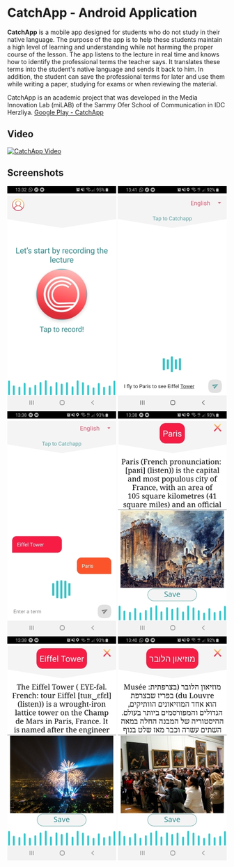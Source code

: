 # CatchApp - Android Application
**CatchApp** is a mobile app designed for students who do not study in their native language. The purpose of the app is to help these students maintain a high level of learning and understanding while not harming the proper course of the lesson. The app listens to the lecture in real time and knows how to identify the professional terms the teacher says. It translates these terms into the student's native language and sends it back to him. In addition, the student can save the professional terms for later and use them while writing a paper, studying for exams or when reviewing the material.

CatchApp is an academic project that was developed in the Media Innovation Lab (miLAB) of the Sammy Ofer School of Communication in IDC Herzliya.
[Google Play - CatchApp](https://play.google.com/store/apps/details?id=com.catchapp.nitai.client_nitai)


## Video
[![CatchApp Video](https://img.youtube.com/vi/aHP8iXopoiI/0.jpg)](https://www.youtube.com/watch?v=aHP8iXopoiI)
## Screenshots
![](media/img11.jpeg)
![](media/img22.jpeg)
![](media/img33.jpeg)
![](media/img44.jpeg)
![](media/img55.jpeg)
![](media/img66.jpeg)
